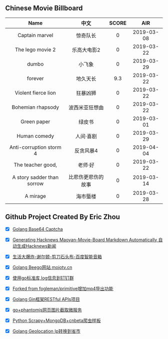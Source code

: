 ## Chinese Movie Billboard
|   Name          | 中文           | SCORE   |  AIR|
|:-------------:|:-------------:| :-----:|:-----:|
|Captain marvel | 惊奇队长 |0| 2019-03-08|
|The lego movie 2 | 乐高大电影2 |0| 2019-03-22|
|dumbo | 小飞象 |0| 2019-03-29|
|forever | 地久天长 |9.3| 2019-03-22|
|Violent fierce lion | 狂暴凶狮 |0| 2019-03-22|
|Bohemian rhapsody | 波西米亚狂想曲 |0| 2019-03-22|
|Green paper | 绿皮书 |0| 2019-03-01|
|Human comedy | 人间·喜剧 |0| 2019-03-29|
|Anti-corruption storm 4 | 反贪风暴4 |0| 2019-04-04|
|The teacher good, | 老师·好 |0| 2019-03-22|
|A story sadder than sorrow | 比悲伤更悲伤的故事 |0| 2019-03-14|
|A mirage | 海市蜃楼 |0| 2019-03-28|


## Github Project Created By Eric Zhou

- [x] [Golang Base64 Captcha](https://github.com/mojocn/base64Captcha)
- [x] [Generating Hacknews Maoyan-Movie-Board Markdown Automatically 自动生成Hacknews新闻](https://github.com/dejavuzhou/md-genie)
- [x] [生活大爆炸-谢尔顿-剪刀石头布-百度智能音箱](https://github.com/mojocn/dueros-bang-game)
- [x] [Golang Beego网站 mojotv.cn](https://github.com/mojocn/www.mojotv.cn)
- [x] [使用go标准库,log信息到钉钉群](https://github.com/mojocn/dooger)
- [x] [Forked from fogleman/primitive增加mp4导出功能](https://github.com/mojocn/primitive)
- [x] [Golang Gin框架RESTful APIs项目](https://github.com/JJJJJJJerk/ezier-golang-web-api-framework)
- [x] [go+phantomjs网页图片截取微服务](https://github.com/mojocn/screen_shot)
- [x] [Python Scrapy+MongoDB+cnbeta爬虫样板](https://github.com/mojocn/scrapy_mongodb_boilerplate_cnbeta)
- [x] [Golang Geolocation Ip转换到省市](https://github.com/mojocn/ip2location)





